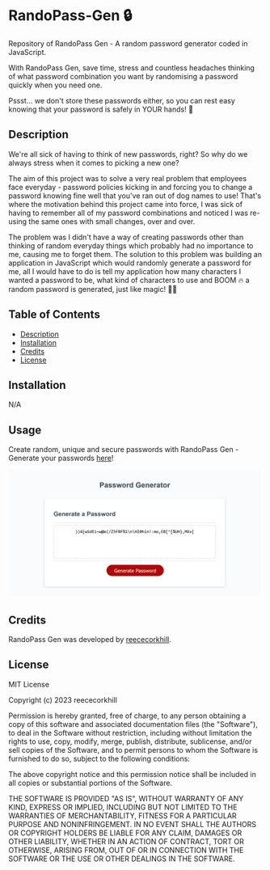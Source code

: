 # RandoPass-Gen 🔒
Repository of RandoPass Gen - A random password generator coded in JavaScript.

With RandoPass Gen, save time, stress and countless headaches thinking of what password combination you want by randomising a password quickly when you need one.

Pssst... we don't store these passwords either, so you can rest easy knowing that your password is safely in YOUR hands! 🔐

## Description

We're all sick of having to think of new passwords, right? So why do we always stress when it comes to picking a new one? 

The aim of this project was to solve a very real problem that employees face everyday - password policies kicking in and forcing you to change a password knowing fine well that you've ran out of dog names to use! That's where the motivation behind this project came into force, I was sick of having to remember all of my password combinations and noticed I was re-using the same ones with small changes, over and over.

The problem was I didn't have a way of creating passwords other than thinking of random everyday things which probably had no importance to me, causing me to forget them. The solution to this problem was building an application in JavaScript which would randomly generate a password for me, all I would have to do is tell my application how many characters I wanted a password to be, what kind of characters to use and BOOM 🔥 a random password is generated, just like magic! 🧙‍♂️

## Table of Contents

- [Description](#description)
- [Installation](#installation)
- [Credits](#credits)
- [License](#license)

## Installation

N/A

## Usage

Create random, unique and secure passwords with RandoPass Gen - Generate your passwords <a href="https://reececorkhill.github.io/RandoPass-Gen/"> here</a>!

![Screenshot of RandoPass Gen website.](images/RandoPass-Gen.PNG.png)

## Credits

RandoPass Gen was developed by <a href="https://github.com/reececorkhill">reececorkhill</a>.

## License

MIT License

Copyright (c) 2023 reececorkhill

Permission is hereby granted, free of charge, to any person obtaining a copy
of this software and associated documentation files (the "Software"), to deal
in the Software without restriction, including without limitation the rights
to use, copy, modify, merge, publish, distribute, sublicense, and/or sell
copies of the Software, and to permit persons to whom the Software is
furnished to do so, subject to the following conditions:

The above copyright notice and this permission notice shall be included in all
copies or substantial portions of the Software.

THE SOFTWARE IS PROVIDED "AS IS", WITHOUT WARRANTY OF ANY KIND, EXPRESS OR
IMPLIED, INCLUDING BUT NOT LIMITED TO THE WARRANTIES OF MERCHANTABILITY,
FITNESS FOR A PARTICULAR PURPOSE AND NONINFRINGEMENT. IN NO EVENT SHALL THE
AUTHORS OR COPYRIGHT HOLDERS BE LIABLE FOR ANY CLAIM, DAMAGES OR OTHER
LIABILITY, WHETHER IN AN ACTION OF CONTRACT, TORT OR OTHERWISE, ARISING FROM,
OUT OF OR IN CONNECTION WITH THE SOFTWARE OR THE USE OR OTHER DEALINGS IN THE
SOFTWARE.
